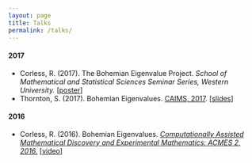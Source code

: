 ```yaml
---
layout: page
title: Talks
permalink: /talks/
---
```


#### 2017
- Corless, R. (2017). The Bohemian Eigenvalue Project. <i>School of Mathematical and Statistical Sciences Seminar Series, Western University.</i> [<a href="http://assets.bohemianeigenvalues.com/talks/WesternU_SMSS_2017.pdf" target="_blank">poster</a>]
- Thornton, S. (2017). Bohemian Eigenvalues. <a href="http://caims2017.caims.ca/caims2017/welcome2017.html" target="_blank">CAIMS, 2017</a>. [<a href="http://assets.bohemianeigenvalues.com/talks/CAIMS_2017_Bohemian_Eigenvalues.pdf" target="_blank">slides</a>]

#### 2016
- Corless, R. (2016). Bohemian Eigenvalues. <i><a href="https://acmes.org/" target="_blank">Computationally Assisted Mathematical Discovery and Experimental Mathematics: ACMES 2, 2016.</a></i> [<a href="https://www.youtube.com/watch?v=qB1KZWU8g2U" target="_blank">video</a>]
